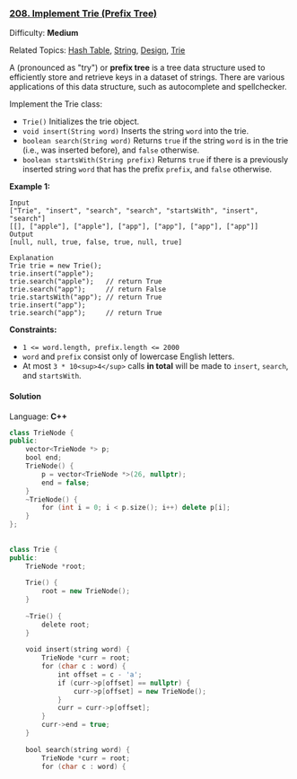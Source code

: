 ### [208\. Implement Trie (Prefix Tree)](https://leetcode.com/problems/implement-trie-prefix-tree/)

Difficulty: **Medium**

Related Topics: [Hash Table](https://leetcode.com/tag/hash-table/), [String](https://leetcode.com/tag/string/), [Design](https://leetcode.com/tag/design/), [Trie](https://leetcode.com/tag/trie/)


A (pronounced as "try") or **prefix tree** is a tree data structure used to efficiently store and retrieve keys in a dataset of strings. There are various applications of this data structure, such as autocomplete and spellchecker.

Implement the Trie class:

*   `Trie()` Initializes the trie object.
*   `void insert(String word)` Inserts the string `word` into the trie.
*   `boolean search(String word)` Returns `true` if the string `word` is in the trie (i.e., was inserted before), and `false` otherwise.
*   `boolean startsWith(String prefix)` Returns `true` if there is a previously inserted string `word` that has the prefix `prefix`, and `false` otherwise.

**Example 1:**

```
Input
["Trie", "insert", "search", "search", "startsWith", "insert", "search"]
[[], ["apple"], ["apple"], ["app"], ["app"], ["app"], ["app"]]
Output
[null, null, true, false, true, null, true]

Explanation
Trie trie = new Trie();
trie.insert("apple");
trie.search("apple");   // return True
trie.search("app");     // return False
trie.startsWith("app"); // return True
trie.insert("app");
trie.search("app");     // return True
```

**Constraints:**

*   `1 <= word.length, prefix.length <= 2000`
*   `word` and `prefix` consist only of lowercase English letters.
*   At most `3 * 10<sup>4</sup>` calls **in total** will be made to `insert`, `search`, and `startsWith`.


#### Solution

Language: **C++**

```c++
class TrieNode {
public:
    vector<TrieNode *> p;
    bool end;
    TrieNode() {
        p = vector<TrieNode *>(26, nullptr);
        end = false;
    }
    ~TrieNode() {
        for (int i = 0; i < p.size(); i++) delete p[i];
    }
};
​
​
class Trie {
public:
    TrieNode *root;
    
    Trie() {
        root = new TrieNode();
    }
    
    ~Trie() {
        delete root;
    }
    
    void insert(string word) {
        TrieNode *curr = root;
        for (char c : word) {
            int offset = c - 'a';
            if (curr->p[offset] == nullptr) {
                curr->p[offset] = new TrieNode();
            }
            curr = curr->p[offset];            
        }
        curr->end = true;
    }
    
    bool search(string word) {
        TrieNode *curr = root;
        for (char c : word) {
```